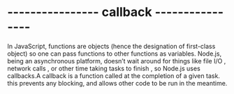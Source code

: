 
# ---------------- callback ----------------


In JavaScript, functions are objects (hence the designation of first-class object) so one can pass functions to other functions as variables.
Node.js, being an asynchronous platform, doesn’t wait around for things like file I/O , network calls , or other time taking tasks  to finish , so Node.js uses callbacks.A callback is a function called at the completion of a given task. this prevents any blocking, and allows other code to be run in the meantime.